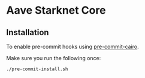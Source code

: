 # Aave Starknet Core

## Installation

To enable pre-commit hooks using [pre-commit-cairo](https://github.com/franalgaba/pre-commit-cairo).

Make sure you run the following once:

```bash
./pre-commit-install.sh
```
